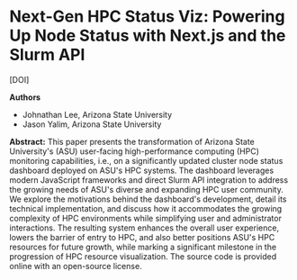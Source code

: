 # Next-Gen HPC Status Viz: Powering Up Node Status with Next.js and the Slurm API

[DOI]

**Authors**
* Johnathan Lee, Arizona State University
* Jason Yalim, Arizona State University

**Abstract:**
This paper presents the transformation of Arizona State University's (ASU) user-facing high-performance computing (HPC) monitoring capabilities, i.e., on a significantly updated cluster node status dashboard deployed on ASU's HPC systems. The dashboard leverages modern JavaScript frameworks and direct Slurm API integration to address the growing needs of ASU's diverse and expanding HPC user community. We explore the motivations behind the dashboard's development, detail its technical implementation, and discuss how it accommodates the growing complexity of HPC environments while simplifying user and administrator interactions. The resulting system enhances the overall user experience, lowers the barrier of entry to HPC, and also better positions ASU's HPC resources for future growth, while marking a significant milestone in the progression of HPC resource visualization. The source code is provided online with an open-source license.
